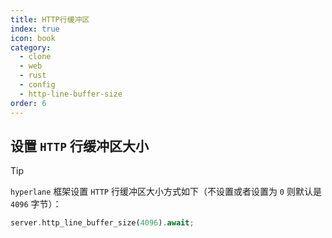 ```yaml
---
title: HTTP行缓冲区
index: true
icon: book
category:
  - clone
  - web
  - rust
  - config
  - http-line-buffer-size
order: 6
---
```


<Share colorful />

## 设置 `HTTP` 行缓冲区大小

> [!tip]
>
> `hyperlane` 框架设置 `HTTP` 行缓冲区大小方式如下（不设置或者设置为 `0` 则默认是 `4096` 字节）：

```rust
server.http_line_buffer_size(4096).await;
```

<Bottom />
